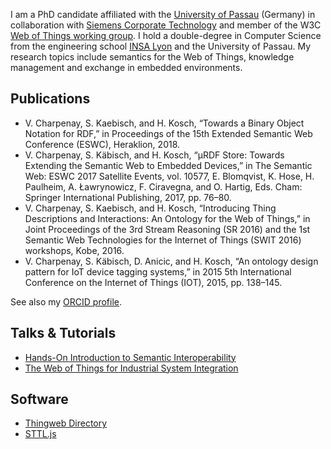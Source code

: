 I am a PhD candidate affiliated with the [University of
Passau](http://www.fim.uni-passau.de/verteilte-informationssysteme/)
(Germany) in collaboration with [Siemens Corporate
Technology](http://ct.siemens.com/) and member of the W3C [Web of Things
working group](https://www.w3.org/WoT/WG/). I hold a double-degree in Computer
Science from the engineering school [INSA Lyon](http://insa-lyon.fr/) and
the University of Passau. My research topics include semantics for the Web
of Things, knowledge management and exchange in embedded environments.

## Publications

 - V. Charpenay, S. Kaebisch, and H. Kosch, “Towards a Binary Object Notation
   for RDF,” in Proceedings of the 15th Extended Semantic Web Conference
   (ESWC), Heraklion, 2018.
 - V. Charpenay, S. Käbisch, and H. Kosch, “μRDF Store: Towards Extending the
   Semantic Web to Embedded Devices,” in The Semantic Web: ESWC 2017 Satellite
   Events, vol. 10577, E. Blomqvist, K. Hose, H. Paulheim, A. Ławrynowicz, F.
   Ciravegna, and O. Hartig, Eds. Cham: Springer International Publishing,
   2017, pp. 76–80.
 - V. Charpenay, S. Kaebisch, and H. Kosch, “Introducing Thing Descriptions and
   Interactions: An Ontology for the Web of Things,” in Joint Proceedings of
   the 3rd Stream Reasoning (SR 2016) and the 1st Semantic Web Technologies for
   the Internet of Things (SWIT 2016) workshops, Kobe, 2016.
 - V. Charpenay, S. Käbisch, D. Anicic, and H. Kosch, “An ontology design
   pattern for IoT device tagging systems,” in 2015 5th International
   Conference on the Internet of Things (IOT), 2015, pp. 138–145.

See also my [ORCID profile](https://orcid.org/0000-0002-9210-1583).
   
## Talks & Tutorials

 - [Hands-On Introduction to Semantic Interoperability](iot-semantics)
 - [The Web of Things for Industrial System
   Integration](https://www2018.thewebconf.org/program/w3c-track/#4)

## Software

 - [Thingweb Directory](https://github.com/thingweb/thingweb-directory/)
 - [STTL.js](https://github.com/vcharpenay/STTL.js)
